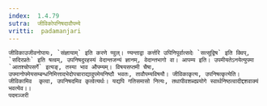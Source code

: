 ```yaml
---
index:  1.4.79
sutra:  जीविकोपनिषदावौपम्ये
vritti:  padamanjari
---
```


	जीविकाउजीवनोपायः, `संज्ञायाम्` इति करणे ण्वुल्। ण्यन्ताद्वा कर्त्तरि उपिनिपूर्वात्सदेः `सत्सूद्विष` इति क्विप्, `सदिरप्रतेः` इति षत्वम्, उपनिषदुरहस्यं वेदान्तजन्यं ज्ञानम्, वेदान्तभागो वा। आपम्य इति। उपमीयतेऽनयेत्युपमा `आतश्चोपसर्गे` इत्यङ्, तस्या भाव औपम्यम्। विषयसप्तमी चैषा, उपमानोपमेयसम्बन्धनिमित्तादभेदोपचाराद्यावुपमेयनिष्ठौ भवतः, तावौपम्यविषयौ। जीविकाकृत्य, उपनिषत्कृत्येति। जीविकामिव  कृत्वा, उपनिषदमिव कृत्वेत्यर्थः। यद्यपि गतिसमासो नित्यः, तथापीवशब्दप्रयोगे स्वार्थनिष्ठत्वादीद्दशवाक्यं भवत्येव।।
	पदमञ्जरी
